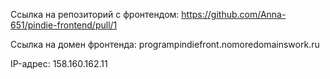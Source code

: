 Ссылка на репозиторий с фронтендом: https://github.com/Anna-651/pindie-frontend/pull/1

Ссылка на домен фронтенда: programpindiefront.nomoredomainswork.ru

IP-адрес: 158.160.162.11